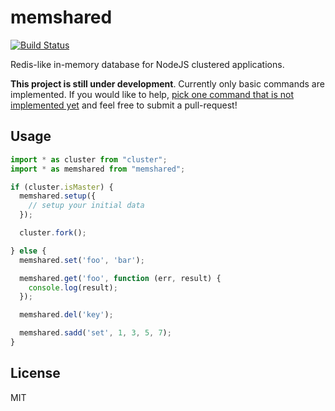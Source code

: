 # memshared

[![Build Status](https://secure.travis-ci.org/endel/memshared.png?branch=master)](http://travis-ci.org/endel/memshared)

Redis-like in-memory database for NodeJS clustered applications.

**This project is still under development**. Currently only basic commands are
implemented. If you would like to help, [pick one command that is not
implemented yet](https://github.com/endel/memshared/tree/master/src/commands)
and feel free to submit a pull-request!

## Usage

```typescript
import * as cluster from "cluster";
import * as memshared from "memshared";

if (cluster.isMaster) {
  memshared.setup({
    // setup your initial data
  });

  cluster.fork();

} else {
  memshared.set('foo', 'bar');

  memshared.get('foo', function (err, result) {
    console.log(result);
  });

  memshared.del('key');

  memshared.sadd('set', 1, 3, 5, 7);
}
```

## License

MIT
